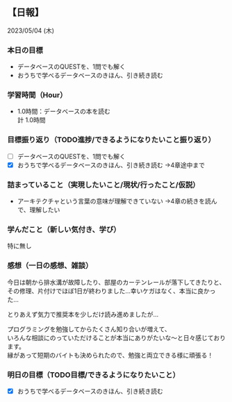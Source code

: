 ## 【日報】
2023/05/04 (木)
<br>
  
### 本日の目標
- データベースのQUESTを、1問でも解く  
- おうちで学べるデータベースのきほん、引き続き読む
  
### 学習時間（Hour）
- 1.0時間：データベースの本を読む  
計 1.0時間  
  
### 目標振り返り（TODO進捗/できるようになりたいこと振り返り）
- [ ] データベースのQUESTを、1問でも解く  
- [x] おうちで学べるデータベースのきほん、引き続き読む
→4章途中まで  
  
### 詰まっていること（実現したいこと/現状/行ったこと/仮説）
- アーキテクチャという言葉の意味が理解できていない
→4章の続きを読んで、理解したい  
  
### 学んだこと（新しい気付き、学び）
特に無し
  
### 感想（一日の感想、雑談）
今日は朝から排水溝が故障したり、部屋のカーテンレールが落下してきたりと、  
その修理、片付けでほぼ1日が終わりました…幸いケガはなく、本当に良かった…  
  
とりあえず気力で推奨本を少しだけ読み進めましたが…  
  
プログラミングを勉強してからたくさん知り合いが増えて、  
いろんな相談にのっていただけることが本当にありがたいな〜と日々感じております。  
縁があって短期のバイトも決められたので、勉強と両立できる様に頑張る！  

### 明日の目標（TODO目標/できるようになりたいこと）
- [x] おうちで学べるデータベースのきほん、引き続き読む
